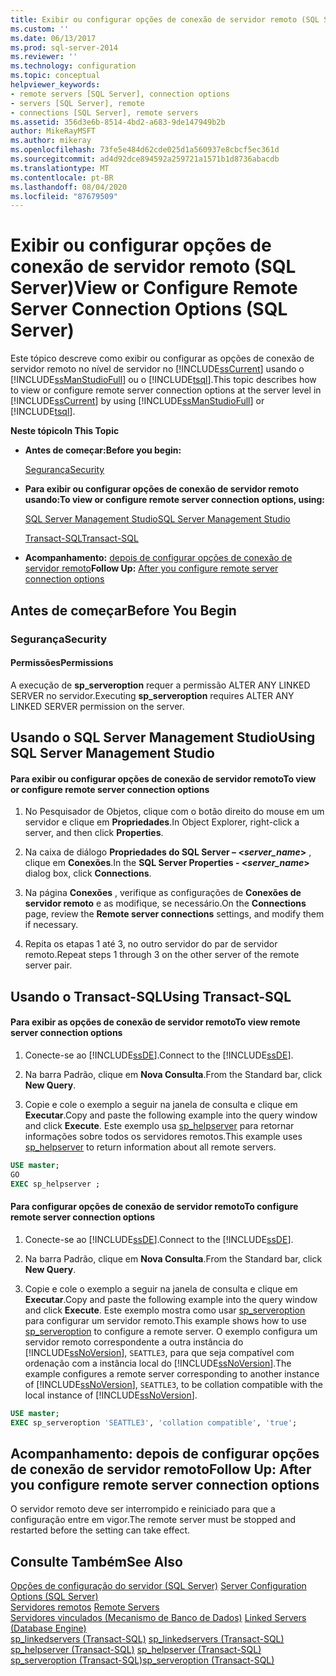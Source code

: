 ```yaml
---
title: Exibir ou configurar opções de conexão de servidor remoto (SQL Server) | Microsoft Docs
ms.custom: ''
ms.date: 06/13/2017
ms.prod: sql-server-2014
ms.reviewer: ''
ms.technology: configuration
ms.topic: conceptual
helpviewer_keywords:
- remote servers [SQL Server], connection options
- servers [SQL Server], remote
- connections [SQL Server], remote servers
ms.assetid: 356d3e6b-8514-4bd2-a683-9de147949b2b
author: MikeRayMSFT
ms.author: mikeray
ms.openlocfilehash: 73fe5e484d62cde025d1a560937e8cbcf5ec361d
ms.sourcegitcommit: ad4d92dce894592a259721a1571b1d8736abacdb
ms.translationtype: MT
ms.contentlocale: pt-BR
ms.lasthandoff: 08/04/2020
ms.locfileid: "87679509"
---
```

# <a name="view-or-configure-remote-server-connection-options-sql-server"></a><span data-ttu-id="2113a-102">Exibir ou configurar opções de conexão de servidor remoto (SQL Server)</span><span class="sxs-lookup"><span data-stu-id="2113a-102">View or Configure Remote Server Connection Options (SQL Server)</span></span>
  <span data-ttu-id="2113a-103">Este tópico descreve como exibir ou configurar as opções de conexão de servidor remoto no nível de servidor no [!INCLUDE[ssCurrent](../../includes/sscurrent-md.md)] usando o [!INCLUDE[ssManStudioFull](../../includes/ssmanstudiofull-md.md)] ou o [!INCLUDE[tsql](../../includes/tsql-md.md)].</span><span class="sxs-lookup"><span data-stu-id="2113a-103">This topic describes how to view or configure remote server connection options at the server level in [!INCLUDE[ssCurrent](../../includes/sscurrent-md.md)] by using [!INCLUDE[ssManStudioFull](../../includes/ssmanstudiofull-md.md)] or [!INCLUDE[tsql](../../includes/tsql-md.md)].</span></span>  
  
 <span data-ttu-id="2113a-104">**Neste tópico**</span><span class="sxs-lookup"><span data-stu-id="2113a-104">**In This Topic**</span></span>  
  
-   <span data-ttu-id="2113a-105">**Antes de começar:**</span><span class="sxs-lookup"><span data-stu-id="2113a-105">**Before you begin:**</span></span>  
  
     [<span data-ttu-id="2113a-106">Segurança</span><span class="sxs-lookup"><span data-stu-id="2113a-106">Security</span></span>](#Security)  
  
-   <span data-ttu-id="2113a-107">**Para exibir ou configurar opções de conexão de servidor remoto usando:**</span><span class="sxs-lookup"><span data-stu-id="2113a-107">**To view or configure remote server connection options, using:**</span></span>  
  
     [<span data-ttu-id="2113a-108">SQL Server Management Studio</span><span class="sxs-lookup"><span data-stu-id="2113a-108">SQL Server Management Studio</span></span>](#SSMSProcedure)  
  
     [<span data-ttu-id="2113a-109">Transact-SQL</span><span class="sxs-lookup"><span data-stu-id="2113a-109">Transact-SQL</span></span>](#TsqlProcedure)  
  
-   <span data-ttu-id="2113a-110">**Acompanhamento:**  [depois de configurar opções de conexão de servidor remoto](#FollowUp)</span><span class="sxs-lookup"><span data-stu-id="2113a-110">**Follow Up:**  [After you configure remote server connection options](#FollowUp)</span></span>  
  
##  <a name="before-you-begin"></a><a name="BeforeYouBegin"></a> <span data-ttu-id="2113a-111">Antes de começar</span><span class="sxs-lookup"><span data-stu-id="2113a-111">Before You Begin</span></span>  
  
###  <a name="security"></a><a name="Security"></a> <span data-ttu-id="2113a-112">Segurança</span><span class="sxs-lookup"><span data-stu-id="2113a-112">Security</span></span>  
  
####  <a name="permissions"></a><a name="Permissions"></a> <span data-ttu-id="2113a-113">Permissões</span><span class="sxs-lookup"><span data-stu-id="2113a-113">Permissions</span></span>  
 <span data-ttu-id="2113a-114">A execução de **sp_serveroption** requer a permissão ALTER ANY LINKED SERVER no servidor.</span><span class="sxs-lookup"><span data-stu-id="2113a-114">Executing **sp_serveroption** requires ALTER ANY LINKED SERVER permission on the server.</span></span>  
  
##  <a name="using-sql-server-management-studio"></a><a name="SSMSProcedure"></a> <span data-ttu-id="2113a-115">Usando o SQL Server Management Studio</span><span class="sxs-lookup"><span data-stu-id="2113a-115">Using SQL Server Management Studio</span></span>  
  
#### <a name="to-view-or-configure-remote-server-connection-options"></a><span data-ttu-id="2113a-116">Para exibir ou configurar opções de conexão de servidor remoto</span><span class="sxs-lookup"><span data-stu-id="2113a-116">To view or configure remote server connection options</span></span>  
  
1.  <span data-ttu-id="2113a-117">No Pesquisador de Objetos, clique com o botão direito do mouse em um servidor e clique em **Propriedades**.</span><span class="sxs-lookup"><span data-stu-id="2113a-117">In Object Explorer, right-click a server, and then click **Properties**.</span></span>  
  
2.  <span data-ttu-id="2113a-118">Na caixa de diálogo **Propriedades do SQL Server – \<***server_name***>** , clique em **Conexões**.</span><span class="sxs-lookup"><span data-stu-id="2113a-118">In the **SQL Server Properties - \<***server_name***>** dialog box, click **Connections**.</span></span>  
  
3.  <span data-ttu-id="2113a-119">Na página **Conexões** , verifique as configurações de **Conexões de servidor remoto** e as modifique, se necessário.</span><span class="sxs-lookup"><span data-stu-id="2113a-119">On the **Connections** page, review the **Remote server connections** settings, and modify them if necessary.</span></span>  
  
4.  <span data-ttu-id="2113a-120">Repita os etapas 1 até 3, no outro servidor do par de servidor remoto.</span><span class="sxs-lookup"><span data-stu-id="2113a-120">Repeat steps 1 through 3 on the other server of the remote server pair.</span></span>  
  
##  <a name="using-transact-sql"></a><a name="TsqlProcedure"></a> <span data-ttu-id="2113a-121">Usando o Transact-SQL</span><span class="sxs-lookup"><span data-stu-id="2113a-121">Using Transact-SQL</span></span>  
  
#### <a name="to-view-remote-server-connection-options"></a><span data-ttu-id="2113a-122">Para exibir as opções de conexão de servidor remoto</span><span class="sxs-lookup"><span data-stu-id="2113a-122">To view remote server connection options</span></span>  
  
1.  <span data-ttu-id="2113a-123">Conecte-se ao [!INCLUDE[ssDE](../../includes/ssde-md.md)].</span><span class="sxs-lookup"><span data-stu-id="2113a-123">Connect to the [!INCLUDE[ssDE](../../includes/ssde-md.md)].</span></span>  
  
2.  <span data-ttu-id="2113a-124">Na barra Padrão, clique em **Nova Consulta**.</span><span class="sxs-lookup"><span data-stu-id="2113a-124">From the Standard bar, click **New Query**.</span></span>  
  
3.  <span data-ttu-id="2113a-125">Copie e cole o exemplo a seguir na janela de consulta e clique em **Executar**.</span><span class="sxs-lookup"><span data-stu-id="2113a-125">Copy and paste the following example into the query window and click **Execute**.</span></span> <span data-ttu-id="2113a-126">Este exemplo usa [sp_helpserver](/sql/relational-databases/system-stored-procedures/sp-helpserver-transact-sql) para retornar informações sobre todos os servidores remotos.</span><span class="sxs-lookup"><span data-stu-id="2113a-126">This example uses [sp_helpserver](/sql/relational-databases/system-stored-procedures/sp-helpserver-transact-sql) to return information about all remote servers.</span></span>  
  
```sql  
USE master;  
GO  
EXEC sp_helpserver ;  
```  
  
#### <a name="to-configure-remote-server-connection-options"></a><span data-ttu-id="2113a-127">Para configurar opções de conexão de servidor remoto</span><span class="sxs-lookup"><span data-stu-id="2113a-127">To configure remote server connection options</span></span>  
  
1.  <span data-ttu-id="2113a-128">Conecte-se ao [!INCLUDE[ssDE](../../includes/ssde-md.md)].</span><span class="sxs-lookup"><span data-stu-id="2113a-128">Connect to the [!INCLUDE[ssDE](../../includes/ssde-md.md)].</span></span>  
  
2.  <span data-ttu-id="2113a-129">Na barra Padrão, clique em **Nova Consulta**.</span><span class="sxs-lookup"><span data-stu-id="2113a-129">From the Standard bar, click **New Query**.</span></span>  
  
3.  <span data-ttu-id="2113a-130">Copie e cole o exemplo a seguir na janela de consulta e clique em **Executar**.</span><span class="sxs-lookup"><span data-stu-id="2113a-130">Copy and paste the following example into the query window and click **Execute**.</span></span> <span data-ttu-id="2113a-131">Este exemplo mostra como usar [sp_serveroption](/sql/relational-databases/system-stored-procedures/sp-serveroption-transact-sql) para configurar um servidor remoto.</span><span class="sxs-lookup"><span data-stu-id="2113a-131">This example shows how to use [sp_serveroption](/sql/relational-databases/system-stored-procedures/sp-serveroption-transact-sql) to configure a remote server.</span></span> <span data-ttu-id="2113a-132">O exemplo configura um servidor remoto correspondente a outra instância do [!INCLUDE[ssNoVersion](../../includes/ssnoversion-md.md)], `SEATTLE3`, para que seja compatível com ordenação com a instância local do [!INCLUDE[ssNoVersion](../../includes/ssnoversion-md.md)].</span><span class="sxs-lookup"><span data-stu-id="2113a-132">The example configures a remote server corresponding to another instance of [!INCLUDE[ssNoVersion](../../includes/ssnoversion-md.md)], `SEATTLE3`, to be collation compatible with the local instance of [!INCLUDE[ssNoVersion](../../includes/ssnoversion-md.md)].</span></span>  
  
```sql  
USE master;  
EXEC sp_serveroption 'SEATTLE3', 'collation compatible', 'true';  
```  
  
##  <a name="follow-up-after-you-configure-remote-server-connection-options"></a><a name="FollowUp"></a> <span data-ttu-id="2113a-133">Acompanhamento: depois de configurar opções de conexão de servidor remoto</span><span class="sxs-lookup"><span data-stu-id="2113a-133">Follow Up: After you configure remote server connection options</span></span>  
 <span data-ttu-id="2113a-134">O servidor remoto deve ser interrompido e reiniciado para que a configuração entre em vigor.</span><span class="sxs-lookup"><span data-stu-id="2113a-134">The remote server must be stopped and restarted before the setting can take effect.</span></span>  
  
## <a name="see-also"></a><span data-ttu-id="2113a-135">Consulte Também</span><span class="sxs-lookup"><span data-stu-id="2113a-135">See Also</span></span>  
 <span data-ttu-id="2113a-136">[Opções de configuração do servidor &#40;SQL Server&#41;](server-configuration-options-sql-server.md) </span><span class="sxs-lookup"><span data-stu-id="2113a-136">[Server Configuration Options &#40;SQL Server&#41;](server-configuration-options-sql-server.md) </span></span>  
 <span data-ttu-id="2113a-137">[Servidores remotos](remote-servers.md) </span><span class="sxs-lookup"><span data-stu-id="2113a-137">[Remote Servers](remote-servers.md) </span></span>  
 <span data-ttu-id="2113a-138">[Servidores vinculados &#40;Mecanismo de Banco de Dados&#41;](../../relational-databases/linked-servers/linked-servers-database-engine.md) </span><span class="sxs-lookup"><span data-stu-id="2113a-138">[Linked Servers &#40;Database Engine&#41;](../../relational-databases/linked-servers/linked-servers-database-engine.md) </span></span>  
 <span data-ttu-id="2113a-139">[sp_linkedservers &#40;Transact-SQL&#41;](/sql/relational-databases/system-stored-procedures/sp-linkedservers-transact-sql) </span><span class="sxs-lookup"><span data-stu-id="2113a-139">[sp_linkedservers &#40;Transact-SQL&#41;](/sql/relational-databases/system-stored-procedures/sp-linkedservers-transact-sql) </span></span>  
 <span data-ttu-id="2113a-140">[sp_helpserver &#40;Transact-SQL&#41;](/sql/relational-databases/system-stored-procedures/sp-helpserver-transact-sql) </span><span class="sxs-lookup"><span data-stu-id="2113a-140">[sp_helpserver &#40;Transact-SQL&#41;](/sql/relational-databases/system-stored-procedures/sp-helpserver-transact-sql) </span></span>  
 [<span data-ttu-id="2113a-141">sp_serveroption &#40;Transact-SQL&#41;</span><span class="sxs-lookup"><span data-stu-id="2113a-141">sp_serveroption &#40;Transact-SQL&#41;</span></span>](/sql/relational-databases/system-stored-procedures/sp-serveroption-transact-sql)  
  
  
